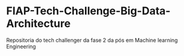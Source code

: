 # FIAP-Tech-Challenge-Big-Data-Architecture
Repositoria do tech challenger da fase 2 da pós em Machine learning Engineering
